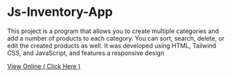 # Js-Inventory-App

This project is a program that allows you to create multiple categories and add a number of products to each category. You can sort, search, delete, or edit the created products as well. It was developed using HTML, Tailwind CSS, and JavaScript, and features a responsive design

[View Online ( Click Here )](https://ahmad-karimigorji.github.io/Js-Inventory-App/public/)
